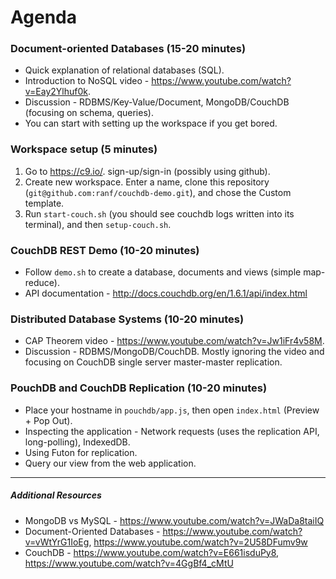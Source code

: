 
# Agenda


### Document-oriented Databases (15-20 minutes)
* Quick explanation of relational databases (SQL).
* Introduction to NoSQL video - https://www.youtube.com/watch?v=Eay2Ylhuf0k.
* Discussion - RDBMS/Key-Value/Document, MongoDB/CouchDB (focusing on schema, queries).
* You can start with setting up the workspace if you get bored.


### Workspace setup (5 minutes)
1. Go to https://c9.io/. sign-up/sign-in (possibly using github).
2. Create new workspace. Enter a name, clone this repository (`git@github.com:ranf/couchdb-demo.git`), and chose the Custom template.
3. Run `start-couch.sh` (you should see couchdb logs written into its terminal), and then `setup-couch.sh`.


### CouchDB REST Demo (10-20 minutes)
* Follow `demo.sh` to create a database, documents and views (simple map-reduce).
* API documentation - http://docs.couchdb.org/en/1.6.1/api/index.html


### Distributed Database Systems (10-20 minutes)
* CAP Theorem video - https://www.youtube.com/watch?v=Jw1iFr4v58M.
* Discussion - RDBMS/MongoDB/CouchDB. Mostly ignoring the video and focusing on CouchDB single server master-master replication.


### PouchDB and CouchDB Replication (10-20 minutes)
* Place your hostname in `pouchdb/app.js`, then open `index.html` (Preview + Pop Out).
* Inspecting the application - Network requests (uses the replication API, long-polling), IndexedDB.
* Using Futon for replication.
* Query our view from the web application.

---------------------------------------------------------------------

##### Additional Resources
* MongoDB vs MySQL - https://www.youtube.com/watch?v=JWaDa8taiIQ
* Document-Oriented Databases - https://www.youtube.com/watch?v=vWtYrG1IoEg, https://www.youtube.com/watch?v=2U58DFumv9w
* CouchDB - https://www.youtube.com/watch?v=E661isduPy8, https://www.youtube.com/watch?v=4GgBf4_cMtU
